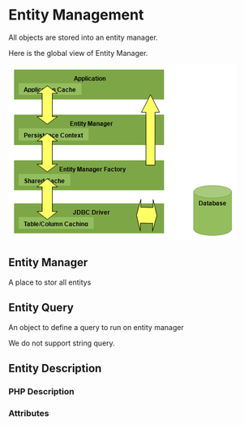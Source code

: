 # Entity Management

All objects are stored into an entity manager.

Here is the global view of Entity Manager.

![Entity Manager Global View](images/entity-manager-overview.png)

## Entity Manager

A place to stor all entitys


## Entity Query

An object to define a query to run on entity manager

We do not support string query.

## Entity Description

### PHP Description

### Attributes

